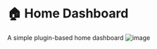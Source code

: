 # 🏠 Home Dashboard
A simple plugin-based home dashboard
![image](https://user-images.githubusercontent.com/57091497/138604149-5b5ffa87-4965-4933-9ef9-c306451c9acd.png)
